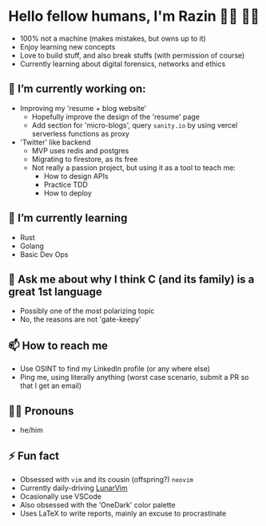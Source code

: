 # Hello fellow humans, I'm Razin 🕵️‍♂️ 👨‍💻
- 100% not a machine (makes mistakes, but owns up to it)
- Enjoy learning new concepts
- Love to build stuff, and also break stuffs (with permission of course)
- Currently learning about digital forensics, networks and ethics

## 🔭 I’m currently working on:
  - Improving my 'resume + blog website'
    - Hopefully improve the design of the 'resume' page
    - Add section for 'micro-blogs', query `sanity.io` by using vercel serverless functions as proxy
  - 'Twitter' like backend
    - MVP uses redis and postgres
    - Migrating to firestore, as its free
    - Not really a passion project, but using it as a tool to teach me:
      - How to design APIs
      - Practice TDD
      - How to deploy

## 🌱 I’m currently learning
  - Rust
  - Golang
  - Basic Dev Ops

## 💬 Ask me about why I think C (and its family) is a great 1st language
- Possibly one of the most polarizing topic
- No, the reasons are not 'gate-keepy'

## 📫 How to reach me
- Use OSINT to find my LinkedIn profile (or any where else)
- Ping me, using literally anything (worst case scenario, submit a PR so that I get an email)

## 🏃‍♂️ Pronouns
- he/him

## ⚡ Fun fact
- Obsessed with `vim` and its cousin (offspring?) `neovim`
- Currently daily-driving [LunarVim](https://github.com/LunarVim/LunarVim)
- Ocasionally use VSCode
- Also obsessed with the 'OneDark' color palette
- Uses LaTeX to write reports, mainly an excuse to procrastinate
